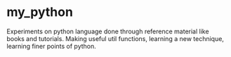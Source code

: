 # my_python
Experiments on python language done through reference material like books and tutorials. Making useful util functions, learning a new technique, learning finer points of python. 
